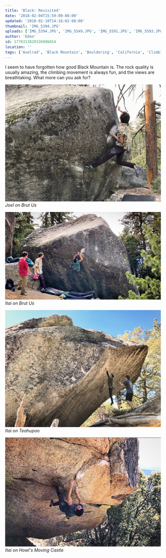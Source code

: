```yaml
---
title: 'Black: Revisited'
date: '2018-02-04T15:59:00-08:00'
updated: '2018-02-10T14:16:02-08:00'
thumbnail: 'IMG_5394.JPG'
uploads: ['IMG_5394.JPG', 'IMG_5549.JPG', 'IMG_5591.JPG', 'IMG_5593.JPG']
author: 'Eden'
id: 1776313820326086654
location: ''
tags: ['Axelrad', 'Black Mountain', 'Bouldering', 'California', 'Climbing', 'granite', 'highball']
---
```

I seem to have forgotten how good Black Mountain is. The rock quality is usually amazing, the climbing movement is always fun, and the views are breathtaking. What more can you ask for?

![image alt](uploads/IMG_5394.JPG)*Joel on Brut Us*

![image alt](uploads/IMG_5549.JPG)*Itai on Brut Us*

![image alt](uploads/IMG_5591.JPG)*Itai on Teahupoo*

![image alt](uploads/IMG_5593.JPG)*Itai on Howl's Moving Castle*
